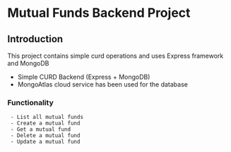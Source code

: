 # Mutual Funds Backend Project

## Introduction

This project contains simple curd operations and uses Express framework and MongoDB

 - Simple CURD Backend (Express + MongoDB)
 - MongoAtlas cloud service has been used for the database
 
### Functionality

```
 - List all mutual funds
 - Create a mutual fund
 - Get a mutual fund
 - Delete a mutual fund 
 - Update a mutual fund